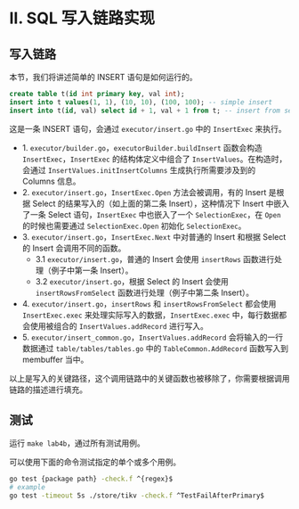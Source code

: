 # II. SQL 写入链路实现

## 写入链路

本节，我们将讲述简单的 INSERT 语句是如何运行的。

```sql
create table t(id int primary key, val int);
insert into t values(1, 1), (10, 10), (100, 100); -- simple insert
insert into t(id, val) select id + 1, val + 1 from t; -- insert from select
```

这是一条 INSERT 语句，会通过 `executor/insert.go` 中的 `InsertExec` 来执行。

- 1\. `executor/builder.go`，`executorBuilder.buildInsert` 函数会构造 `InsertExec`，`InsertExec` 的结构体定义中组合了 `InsertValues`。在构造时，会通过 `InsertValues.initInsertColumns` 生成执行所需要涉及到的 Columns 信息。
- 2\. `executor/insert.go`，`InsertExec.Open` 方法会被调用，有的 Insert 是根据 Select 的结果写入的（如上面的第二条 Insert），这种情况下 Insert 中嵌入了一条 Select 语句，`InsertExec` 中也嵌入了一个 `SelectionExec`，在 `Open` 的时候也需要通过 `SelectionExec.Open` 初始化 `SelectionExec`。
- 3\. `executor/insert.go`，`InsertExec.Next` 中对普通的 Insert 和根据 Select 的 Insert 会调用不同的函数。
    - 3.1 `executor/insert.go`，普通的 Insert 会使用 `insertRows` 函数进行处理（例子中第一条 Insert）。
    - 3.2 `executor/insert.go`，根据 Select 的 Insert 会使用 `insertRowsFromSelect` 函数进行处理（例子中第二条 Insert）。
- 4\. `executor/insert.go`，`insertRows` 和 `insertRowsFromSelect` 都会使用 `InsertExec.exec` 来处理实际写入的数据，`InsertExec.exec` 中，每行数据都会使用被组合的 `InsertValues.addRecord` 进行写入。
- 5\. `executor/insert_common.go`，`InsertValues.addRecord` 会将输入的一行数据通过 `table/tables/tables.go` 中的 `TableCommon.AddRecord` 函数写入到 membuffer 当中。

以上是写入的关键路径，这个调用链路中的关键函数也被移除了，你需要根据调用链路的描述进行填充。

## 测试

运行 `make lab4b`，通过所有测试用例。

可以使用下面的命令测试指定的单个或多个用例。

```sh
go test {package path} -check.f ^{regex}$
# example
go test -timeout 5s ./store/tikv -check.f ^TestFailAfterPrimary$
```
